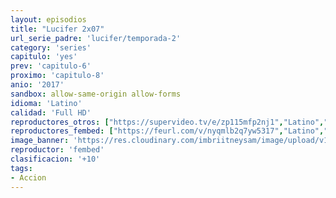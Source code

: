 ```yaml
---
layout: episodios
title: "Lucifer 2x07"
url_serie_padre: 'lucifer/temporada-2'
category: 'series'
capitulo: 'yes'
prev: 'capitulo-6'
proximo: 'capitulo-8'
anio: '2017'
sandbox: allow-same-origin allow-forms
idioma: 'Latino'
calidad: 'Full HD'
reproductores_otros: ["https://supervideo.tv/e/zp115mfp2nj1","Latino","https://movcloud.net/embed/va-x5_WXNV5T","Latino"]
reproductores_fembed: ["https://feurl.com/v/nyqmlb2q7yw5317","Latino","https://feurl.com/v/6mv23gmzdor","Latino","https://feurl.com/v/yx93kmz1mqo","Latino"]
image_banner: 'https://res.cloudinary.com/imbriitneysam/image/upload/v1546476989/punisher-banner-min.jpg'
reproductor: 'fembed'
clasificacion: '+10'
tags:
- Accion
---
```












